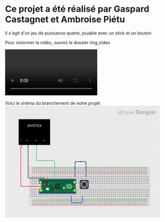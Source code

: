 # Ce projet a été réalisé par Gaspard Castagnet et Ambroise Piétu

Il s'agit d'un jeu de puissance quatre, jouable avec un stick et un bouton

Pour visionner la vidéo, ouvrez le dossier img_video

![Vidéo de présentation](img_video/VID_20230203_180917546.mp4)

Voici le shéma du branchement de notre projet 
![Schéma de branchement](img_video/branchement_IoT.png)
